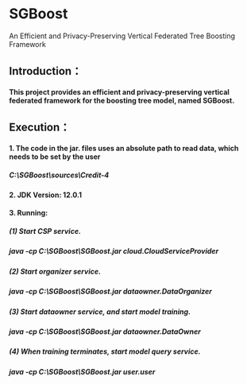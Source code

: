 # SGBoost
An Efficient and Privacy-Preserving Vertical Federated Tree Boosting Framework

## Introduction：

####  This project provides an efficient and privacy-preserving vertical federated framework for the boosting tree model, named SGBoost.

## Execution：

####  1. The code in the jar. files uses an absolute path to read data, which needs to be set by the user

#####     C:\SGBoost\sources\Credit-4

####  2. JDK Version: 12.0.1

####  3. Running:

#####   (1) Start CSP service. 

#####     java -cp C:\SGBoost\SGBoost.jar cloud.CloudServiceProvider


#####   (2) Start organizer service.

#####     java -cp C:\SGBoost\SGBoost.jar dataowner.DataOrganizer


#####   (3) Start dataowner service, and start model training.

#####     java -cp C:\SGBoost\SGBoost.jar dataowner.DataOwner 

#####    (4) When training terminates, start model query service.
#####     java -cp C:\SGBoost\SGBoost.jar user.user
